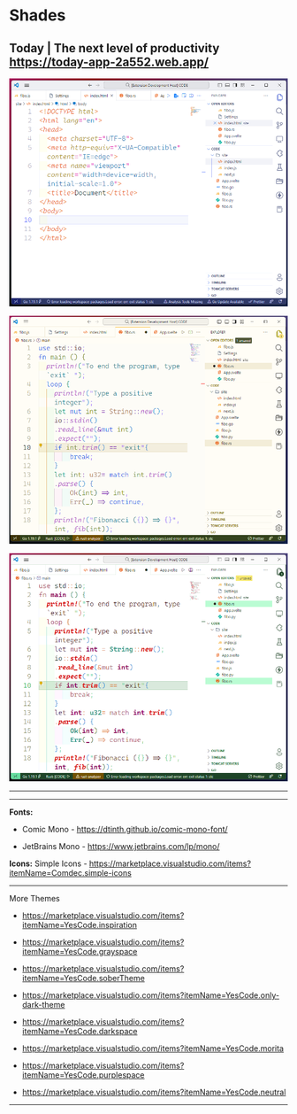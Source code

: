 # Shades

Today | The next level of productivity
<https://today-app-2a552.web.app/>
---

![This is a image](https://github.com/yesomac/ShadesThemeVSC/blob/main/img/shades-white-w.png?raw=true)

![This is a image](https://github.com/yesomac/ShadesThemeVSC/blob/main/img/shades-yellow-w.png?raw=true)

![This is a image](https://github.com/yesomac/ShadesThemeVSC/blob/main/img/shades-g-w.png?raw=true)

---

---
**Fonts:** 

  * Comic Mono - https://dtinth.github.io/comic-mono-font/

  * JetBrains Mono - https://www.jetbrains.com/lp/mono/

**Icons:** Simple Icons - https://marketplace.visualstudio.com/items?itemName=Comdec.simple-icons

---
More Themes

* https://marketplace.visualstudio.com/items?itemName=YesCode.inspiration

* https://marketplace.visualstudio.com/items?itemName=YesCode.grayspace

* https://marketplace.visualstudio.com/items?itemName=YesCode.soberTheme

* https://marketplace.visualstudio.com/items?itemName=YesCode.only-dark-theme

* https://marketplace.visualstudio.com/items?itemName=YesCode.darkspace

* https://marketplace.visualstudio.com/items?itemName=YesCode.morita

* https://marketplace.visualstudio.com/items?itemName=YesCode.purplespace

* https://marketplace.visualstudio.com/items?itemName=YesCode.neutral

---